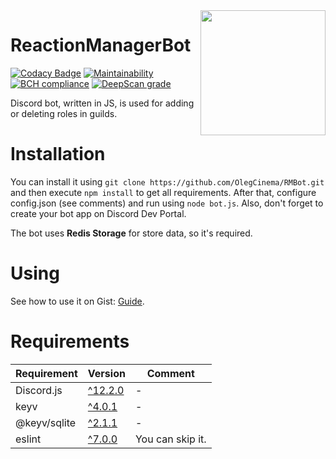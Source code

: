 <img src="https://i.imgur.com/ohE0S5b.png" width="200" align="right"/>

# ReactionManagerBot

[![Codacy Badge](https://api.codacy.com/project/badge/Grade/78390bece2a4494988af05aa580b4e6d)](https://app.codacy.com/manual/OlegCinema/RMBot?utm_source=github.com&utm_medium=referral&utm_content=OlegCinema/RMBot&utm_campaign=Badge_Grade_Dashboard)
[![Maintainability](https://api.codeclimate.com/v1/badges/91be97d90112f3658ef3/maintainability)](https://codeclimate.com/github/OlegCinema/RMBot/maintainability)
[![BCH compliance](https://bettercodehub.com/edge/badge/OlegCinema/RMBot?branch=master)](https://bettercodehub.com/)
[![DeepScan grade](https://deepscan.io/api/teams/8564/projects/11409/branches/169439/badge/grade.svg)](https://deepscan.io/dashboard#view=project&tid=8564&pid=11409&bid=169439)

Discord bot, written in JS, is used for adding or deleting roles in guilds.

# Installation
You can install it using `git clone https://github.com/OlegCinema/RMBot.git` and then execute `npm install` to get all requirements.
After that, configure config.json (see comments) and run using `node bot.js`. Also, don't forget to create your bot app on Discord Dev Portal.

The bot uses **Redis Storage** for store data, so it's required.

# Using
See how to use it on Gist: [Guide](https://gist.github.com/OlegCinema/a91471cd33ffafa2f773ca81ea446c57).

# Requirements
Requirement | Version | Comment
------------ | ------------- | ------------- 
Discord.js | [^12.2.0](https://github.com/discordjs/discord.js) | -
keyv | [^4.0.1](https://github.com/lukechilds/keyv) | -
@keyv/sqlite | [^2.1.1](https://github.com/lukechilds/keyv-redis) | -
eslint | [^7.0.0](https://github.com/eslint/eslint) | You can skip it.
